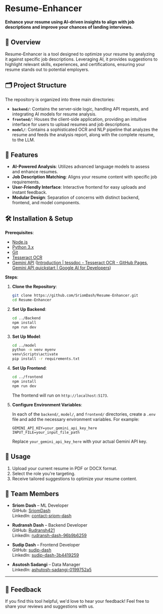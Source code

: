 # Resume-Enhancer

**Enhance your resume using AI-driven insights to align with job descriptions and improve your chances of landing interviews.**

## 📌 Overview

Resume-Enhancer is a tool designed to optimize your resume by analyzing it against specific job descriptions. Leveraging AI, it provides suggestions to highlight relevant skills, experiences, and certifications, ensuring your resume stands out to potential employers.

## 🗂️ Project Structure

The repository is organized into three main directories:

- **`backend/`**: Contains the server-side logic, handling API requests, and integrating AI models for resume analysis.
- **`frontend/`**: Houses the client-side application, providing an intuitive interface for users to upload resumes and job descriptions.
- **`model/`**: Contains a sophisticated OCR and NLP pipeline that analyzes the resume and feeds the analysis report, along with the complete resume, to the LLM.

## 🚀 Features

- **AI-Powered Analysis**: Utilizes advanced language models to assess and enhance resumes.
- **Job Description Matching**: Aligns your resume content with specific job requirements.
- **User-Friendly Interface**: Interactive frontend for easy uploads and instant feedback.
- **Modular Design**: Separation of concerns with distinct backend, frontend, and model components.

## 🛠️ Installation & Setup

**Prerequisites**:

- [Node.js](https://nodejs.org/)
- [Python 3.x](https://www.python.org/)
- [Git](https://git-scm.com/)
- [Tesseract OCR](https://tesseract-ocr.github.io/tessdoc/Installation.html)
- [Gemini API](https://ai.google.dev/gemini-api/docs/quickstart) ([Introduction | tessdoc - Tesseract OCR - GitHub Pages](https://tesseract-ocr.github.io/tessdoc/Installation.html?utm_source=chatgpt.com), [Gemini API quickstart | Google AI for Developers](https://ai.google.dev/gemini-api/docs/quickstart?utm_source=chatgpt.com))

**Steps**:

1. **Clone the Repository**:

   ```bash
   git clone https://github.com/SriomDash/Resume-Enhancer.git
   cd Resume-Enhancer
   ```




2. **Set Up Backend**:

   ```bash
   cd ../Backend
   npm install
   npm run dev
   ```



3. **Set Up Model**:

   ```bash
   cd ../model
   python -m venv myenv
   venv\Scripts\activate
   pip install -r requirements.txt
   ```



4. **Set Up Frontend**:

   ```bash
   cd ../frontend
   npm install
   npm run dev
   ```



   The frontend will run on `http://localhost:5173`.

5. **Configure Environment Variables**:

   In each of the `backend/`, `model/`, and `frontend/` directories, create a `.env` file and add the necessary environment variables. For example:

   ```env
   GEMINI_API_KEY=your_gemini_api_key_here
   INPUT_FILE=your_input_file_path
   ```



   Replace `your_gemini_api_key_here` with your actual Gemini API key.

## 📄 Usage

1. Upload your current resume in PDF or DOCX format.
2. Select the role you're targeting.
3. Receive tailored suggestions to optimize your resume content.

## 👥 Team Members

- **Sriom Dash** – ML Developer  
  GitHub: [SriomDash](https://github.com/SriomDash)  
  LinkedIn: [contact-sriom-dash](https://www.linkedin.com/in/contact-sriom-dash)

- **Rudransh Dash** – Backend Developer  
  GitHub: [Rudransh421](https://github.com/Rudransh421)  
  LinkedIn: [rudransh-dash-96b9b6259](https://www.linkedin.com/in/rudransh-dash-96b9b6259/)

- **Sudip Dash** – Frontend Developer  
  GitHub: [sudip-dash](https://github.com/sudip-dash)  
  LinkedIn: [sudip-dash-3b4419259](https://www.linkedin.com/in/sudip-dash-3b4419259/)

- **Asutosh Sadangi** – Data Manager  
  LinkedIn: [ashutosh-sadangi-0199752a5](https://www.linkedin.com/in/ashutosh-sadangi-0199752a5/)

---

## 🎉 Feedback

If you find this tool helpful, we'd love to hear your feedback! Feel free to share your reviews and suggestions with us.
